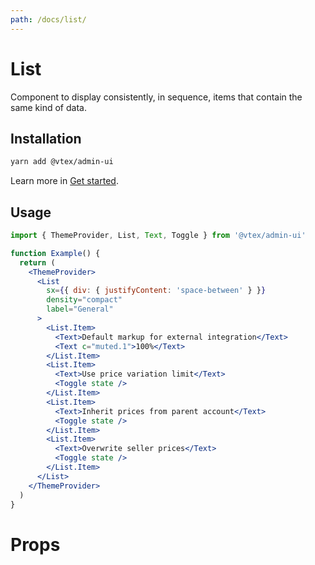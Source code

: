 ```yaml
---
path: /docs/list/
---
```


# List

Component to display consistently, in sequence, items that contain the same kind of data.

## Installation

```sh
yarn add @vtex/admin-ui
```

Learn more in [Get started](/docs/get-started/).

## Usage

```jsx
import { ThemeProvider, List, Text, Toggle } from '@vtex/admin-ui'

function Example() {
  return (
    <ThemeProvider>
      <List
        sx={{ div: { justifyContent: 'space-between' } }}
        density="compact"
        label="General"
      >
        <List.Item>
          <Text>Default markup for external integration</Text>
          <Text c="muted.1">100%</Text>
        </List.Item>
        <List.Item>
          <Text>Use price variation limit</Text>
          <Toggle state />
        </List.Item>
        <List.Item>
          <Text>Inherit prices from parent account</Text>
          <Toggle state />
        </List.Item>
        <List.Item>
          <Text>Overwrite seller prices</Text>
          <Toggle state />
        </List.Item>
      </List>
    </ThemeProvider>
  )
}
```

# Props

<proptypes heading="List" component="List" />
